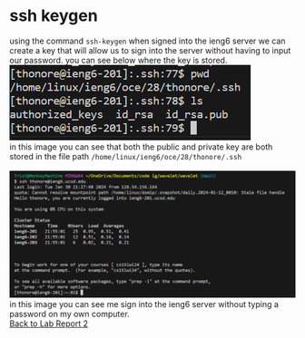 # ssh keygen
using the command `ssh-keygen` when signed into the ieng6 server we can create a key that will allow us to sign into the server without having to input our password. you can see below where the key is stored.
![image](lalalalala)
\
in this image you can see that both the public and private key are both stored in the file path `/home/linux/ieng6/oce/28/thonore/.ssh`\
\
![image](image_2024-01-30_220126563.png)
in this image you can see me sign into the ieng6 server without typing a password on my own computer.
\
[Back to Lab Report 2](labReport2.md)
